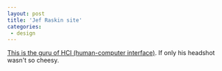 ```yaml
---
layout: post
title: 'Jef Raskin site'
categories:
 - design
---
```


<a href="http://humane.sourceforge.net/home/">This is the guru of HCI (human-computer interface)</a>. If only his headshot wasn't so cheesy.


